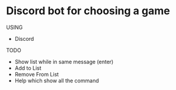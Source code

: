 # Discord bot for choosing a game

USING
- Discord

TODO
- Show list while in same message (enter)
- Add to List
- Remove From List
- Help which show all the command
